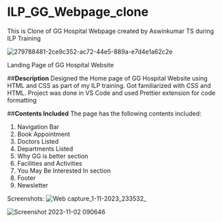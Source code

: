 # ILP_GG_Webpage_clone
This is Clone of GG Hospital Webpage created by Aswinkumar TS during ILP Training

![279788481-2ce9c352-ac72-44e5-889a-e7d4e1a62c2e](https://github.com/Aswin-sta/ILP_GG_Webpage_clone/assets/96405492/37d0fc23-ec78-48c0-807a-b2f91479f4e0)

Landing Page of GG Hospital Website

##**Description**
Designed the Home page of GG Hospital Website using HTML and CSS as part of my ILP training. Got familiarized with CSS and HTML. Project was done in VS Code and used Prettier extension for code formatting

##**Contents Included**
The page has the following contents included:

1. Navigation Bar
2. Book Appointment
3. Doctors Listed
4. Departments Listed
5. Why GG is better section
6. Facilities and Activities
7. You May Be Interested In section
8. Footer
9. Newsletter



Screenshots:
![Web capture_1-11-2023_233532_](https://github.com/Aswin-sta/ILP_GG_Webpage_clone/assets/96405492/debd5ace-ad08-49d4-8c55-88748dda34a3)



![Screenshot 2023-11-02 090646](https://github.com/Aswin-sta/ILP_GG_Webpage_clone/assets/96405492/d3d85d99-93f3-45bf-a4f9-73e7ae7d8cef)
